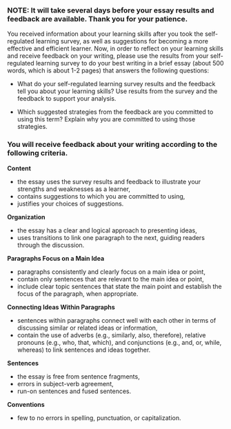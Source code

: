### NOTE: It will take several days before your essay results and feedback are available. Thank you for your patience.

You received information about your learning skills after you took the self-regulated learning survey, as well as suggestions for becoming a more effective and efficient learner. Now, in order to reflect on your learning skills and receive feedback on your writing, please use the results from your self-regulated learning survey to do your best writing in a brief essay (about 500 words, which is about 1-2 pages) that answers the following questions:

* What do your self-regulated learning survey results and the feedback tell you about your learning skills? Use results from the survey and the feedback to support your analysis.

* Which suggested strategies from the feedback are you committed to using this term? Explain why you are committed to using those strategies.

### You will receive feedback about your writing according to the following criteria.

**Content**

* the essay uses the survey results and feedback to illustrate your strengths and weaknesses as a learner,
* contains suggestions to which you are committed to using,
* justifies your choices of suggestions.

**Organization**

* the essay has a clear and logical approach to presenting ideas,
* uses transitions to link one paragraph to the next, guiding readers through the discussion.

**Paragraphs Focus on a Main Idea**

* paragraphs consistently and clearly focus on a main idea or point,
* contain only sentences that are relevant to the main idea or point,
* include clear topic sentences that state the main point and establish the focus of the paragraph, when appropriate.

**Connecting Ideas Within Paragraphs**

* sentences within paragraphs connect well with each other in terms of discussing similar or related ideas or information,
* contain the use of adverbs (e.g., similarly, also, therefore), relative pronouns (e.g., who, that, which), and conjunctions (e.g., and, or, while, whereas) to link sentences and ideas together.

**Sentences**

* the essay is free from sentence fragments,
* errors in subject-verb agreement,
* run-on sentences and fused sentences.

**Conventions**

* few to no errors in spelling, punctuation, or capitalization.

